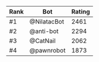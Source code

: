 Rank|Bot|Rating
---|---|---
#1|@NilatacBot|2461
#2|@anti-bot|2294
#3|@CatNail|2062
#4|@pawnrobot|1873
